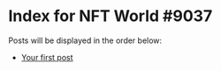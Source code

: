 # Index for NFT World #9037
Posts will be displayed in the order below:

- [Your first post](./001-first.md)

